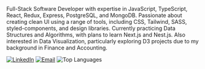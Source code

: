 Full-Stack Software Developer with expertise in JavaScript, TypeScript, React, Redux, Express, PostgreSQL, and MongoDB. Passionate about creating clean UI using a range of tools, including CSS, Tailwind, SASS, styled-components, and design libraries. Currently practicing Data Structures and Algorithms, with plans to learn Next.js and Nest.js. Also interested in Data Visualization, particularly exploring D3 projects due to my background in Finance and Accounting.

[![LinkedIn](https://img.shields.io/badge/LinkedIn-YourName-blue)](https://www.linkedin.com/in/aliramazanov/)
[![Email](https://img.shields.io/badge/Email-your.email@example.com-green)](mailto:your.aliramasif@gmail.com)
![Top Languages](https://github-readme-stats.vercel.app/api/top-langs/?username=aliramazanov&layout=compact)
